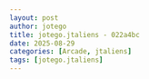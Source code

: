 ```yaml
---
layout: post
author: jotego
title: jotego.jtaliens - 022a4bc
date: 2025-08-29
categories: [Arcade, jtaliens]
tags: [jotego.jtaliens]
---
```


